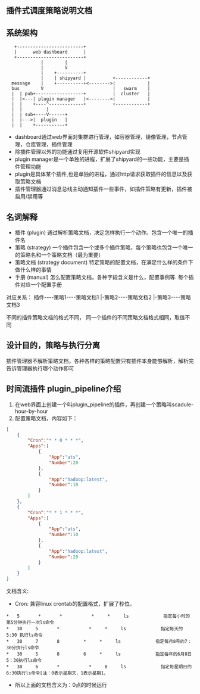 ## 插件式调度策略说明文档

## 系统架构
```
   +-------------------------+
   |      web dashboard      |
   +-------------------------+
             |        |                                 
             |        V                            
             |    +----------+
             |    | shipyard |          +------------+
  message    |    +----------+<-------->|            |
  bus        V                          |   swarm    |
  |  | pub+------------------+          |  cluster   |
  |  |<---| plugin manager   |<-------->|            |
  |  |    +----^-------------+          +------------+
  |  |         |
  |  | sub+----V------+
  |  |--->|  plugin   |
  |  |    +-----------+
```
* dashboard通过web界面对集群进行管理，如容器管理，镜像管理，节点管理，仓库管理，插件管理
* 除插件管理以外的功能通过复用开源软件shipyard实现
* plugin manager是一个单独的进程，扩展了shipyard的一些功能，主要是插件管理功能
* plugin是具体某个插件,也是单独的进程，通过http请求获取插件的信息以及获取策略文档
* 插件管理器通过消息总线主动通知插件一些事件，如插件策略有更新，插件被启用/禁用等

## 名词解释
* 插件 (plugin) 通过解析策略文档，决定怎样执行一个动作。包含一个唯一的插件名
* 策略 (strategy) 一个插件包含一个或多个插件策略，每个策略也包含一个唯一的策略名和一个策略文档（最为重要） 
* 策略文档 (strategy document) 特定策略的配置文档，在满足什么样的条件下做什么样的事情
* 手册 (manual) 怎么配置策略文档，各种字段含义是什么，配置事例等. 每个插件对应一个配置手册

对应关系：
    插件----策略1----策略文档1
          |-策略2----策略文档2
          |-策略3----策略文档3

不同的插件策略文档的格式不同，
同一个插件的不同策略文档格式相同，取值不同

## 设计目的，策略与执行分离
插件管理器不解析策略文档，各种各样的策略配置只有插件本身能够解析，解析完告诉管理器执行哪个动作即可

## 时间流插件 plugin_pipeline介绍

1. 在web界面上创建一个叫plugin_pipeline的插件，再创建一个策略叫scadule-hour-by-hour
2. 配置策略文档，内容如下：
```json
[
    {    
        "Cron":"* * 0 * * *",
        "Apps":[
            {
                "App":"ats",
                "Number":20
            },
            {
                "App":"hadoop:latest",
                "Number":10
            }
        ]
    },
    {    
        "Cron":"* * 1 * * *",
        "Apps":[
            {
                "App":"ats",
                "Number":10
            },
            {
                "App":"hadoop:latest",
                "Number":20
            }
        ]
    }
]
```
文档含义:
* Cron: 兼容linux crontab的配置格式，扩展了秒位。
```
*   5       *       *           *     *     ls             指定每小时的第5分钟执行一次ls命令
*   30     5       *           *     *     ls             指定每天的 5:30 执行ls命令
*   30     7       8         *     *     ls             指定每月8号的7：30分执行ls命令
*   30     5       8         6     *     ls             指定每年的6月8日5：30执行ls命令
*   30     6       *           *     0     ls             指定每星期日的6:30执行ls命令[注：0表示星期天，1表示星期1，
```
* 所以上面的文档含义为：0点的时候运行
